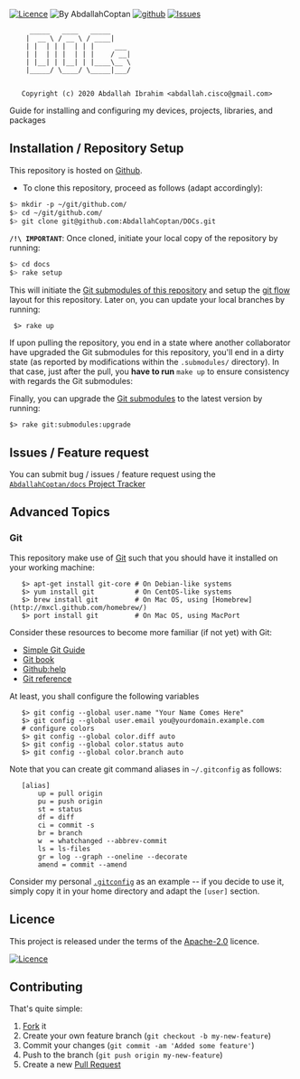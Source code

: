 [![Licence](https://img.shields.io/badge/license-Apache--2.0-blue.svg)](http://www.apache.org/licenses/LICENSE-2.0)
![By AbdallahCoptan](https://img.shields.io/badge/by-AbdallahCoptan-blue.svg) [![github](https://img.shields.io/badge/git-github-lightgray.svg)](https://github.com/AbdallahCoptan/docs) [![Issues](https://img.shields.io/badge/issues-github-green.svg)](https://github.com/AbdallahCoptan/docs/issues)

         _____   ____   _____     
        |  __ \ / __ \ / ____|    
        | |  | | |  | | |     ___ 
        | |  | | |  | | |    / __|
        | |__| | |__| | |____\__ \
        |_____/ \____/ \_____|___/
                                  
                                  
       Copyright (c) 2020 Abdallah Ibrahim <abdallah.cisco@gmail.com>

Guide for installing and configuring my devices, projects, libraries, and packages

## Installation / Repository Setup

This repository is hosted on [Github](https://github.com/AbdallahCoptan/docs).

* To clone this repository, proceed as follows (adapt accordingly):

```bash
$> mkdir -p ~/git/github.com/
$> cd ~/git/github.com/
$> git clone git@github.com:AbdallahCoptan/DOCs.git
```


**`/!\ IMPORTANT`**: Once cloned, initiate your local copy of the repository by running:

```bash
$> cd docs
$> rake setup
```

This will initiate the [Git submodules of this repository](.gitmodules) and setup the [git flow](https://www.atlassian.com/git/tutorials/comparing-workflows/gitflow-workflow) layout for this repository. Later on, you can update your local branches by running:

     $> rake up

If upon pulling the repository, you end in a state where another collaborator have upgraded the Git submodules for this repository, you'll end in a dirty state (as reported by modifications within the `.submodules/` directory). In that case, just after the pull, you **have to run** `make up` to ensure consistency with regards the Git submodules:

Finally, you can upgrade the [Git submodules](.gitmodules) to the latest version by running:

    $> rake git:submodules:upgrade

## Issues / Feature request

You can submit bug / issues / feature request using the [`AbdallahCoptan/docs` Project Tracker](https://github.com/AbdallahCoptan/docs/issues)



## Advanced Topics

### Git

This repository make use of [Git](http://git-scm.com/) such that you should have it installed on your working machine: 

       $> apt-get install git-core # On Debian-like systems
       $> yum install git          # On CentOS-like systems
       $> brew install git         # On Mac OS, using [Homebrew](http://mxcl.github.com/homebrew/)
       $> port install git         # On Mac OS, using MacPort

Consider these resources to become more familiar (if not yet) with Git:

* [Simple Git Guide](http://rogerdudler.github.io/git-guide/)
* [Git book](http://book.git-scm.com/index.html)
* [Github:help](http://help.github.com/mac-set-up-git/)
* [Git reference](http://gitref.org/)

At least, you shall configure the following variables

       $> git config --global user.name "Your Name Comes Here"
       $> git config --global user.email you@yourdomain.example.com
       # configure colors
       $> git config --global color.diff auto
       $> git config --global color.status auto
       $> git config --global color.branch auto

Note that you can create git command aliases in `~/.gitconfig` as follows: 

       [alias]
           up = pull origin
           pu = push origin
           st = status
           df = diff
           ci = commit -s
           br = branch
           w  = whatchanged --abbrev-commit
           ls = ls-files
           gr = log --graph --oneline --decorate
           amend = commit --amend

Consider my personal [`.gitconfig`](https://github.com/Falkor/dotfiles/blob/master/git/.gitconfig) as an example -- if you decide to use it, simply copy it in your home directory and adapt the `[user]` section. 
## Licence

This project is released under the terms of the [Apache-2.0]() licence.

[![Licence](https://www.apache.org/images/feather-small.gif)](http://www.apache.org/licenses/LICENSE-2.0)

## Contributing

That's quite simple:

1. [Fork](https://help.github.com/articles/fork-a-repo/) it
2. Create your own feature branch (`git checkout -b my-new-feature`)
3. Commit your changes (`git commit -am 'Added some feature'`)
4. Push to the branch (`git push origin my-new-feature`)
5. Create a new [Pull Request](https://help.github.com/articles/using-pull-requests/)
